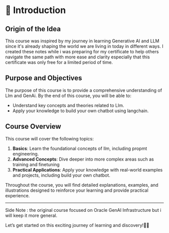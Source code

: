 
# 👋 Introduction 

## Origin of the Idea

This course was inspired by my journey in learning Generative AI and LLM since it's already shaping the world we are living in today in different ways. I created these notes while i was preparing for my certificate to help others navigate the same path with more ease and clarity especially that this certificate was only free for a limited period of time.

## Purpose and Objectives

The purpose of this course is to provide a comprehensive understanding of Llm and GenAi. By the end of this course, you will be able to:

- Understand key concepts and theories related to Llm.
- Apply your knowledge to build your own chatbot using langchain.
## Course Overview

This course will cover the following topics:

1. **Basics**: Learn the foundational concepts of llm, including propmt engineering.
2. **Advanced Concepts**: Dive deeper into more complex areas such as training and finetuning 
3. **Practical Applications**: Apply your knowledge with real-world examples and projects, including build your own chatbot.

Throughout the course, you will find detailed explanations, examples, and illustrations designed to reinforce your learning and provide practical experience.

---
Side Note : the original course focused on Oracle GenAI Infrastructure but i will keep it more general.

Let’s get started on this exciting journey of learning and discovery!🚀🚀

